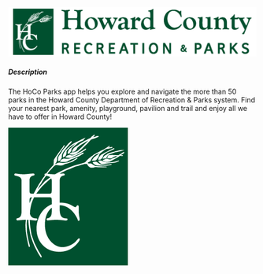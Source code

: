 ![HCRP](https://github.com/yphasukyued/HoCo_Parks/blob/master/iOSHoCoParks/HCRPLogo_Green.png)
##### Description

The HoCo Parks app helps you explore and navigate the more than 50 parks in the Howard County Department of Recreation & Parks system. Find your nearest park, amenity, playground, pavilion and trail and enjoy all we have to offer in Howard County!

[![Demo](https://github.com/yphasukyued/HoCo_Parks/blob/master/iOSHoCoParks/Logo.png)](https://www.youtube.com/watch?v=GaGL9Zmj5Kk)
